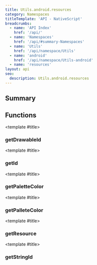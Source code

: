 ```yaml
---
title: Utils.android.resources
category: Namespaces
titleTemplate: 'API - NativeScript'
breadcrumbs: 
  - name: 'API Index'
    href: '/api/'
  - name: 'Namespaces'
    href: '/api/#summary-Namespaces'
  - name: 'Utils'
    href: '/api/namespace/Utils'
  - name: 'android'
    href: '/api/namespace/Utils-android'
  - name: 'resources'
layout: api
seo:
  description: Utils.android.resources
---
```


<!-- This page is auto generated, do not edit manually. -->
<!-- Run "yarn generate:api-docs" to regenerate -->

<script setup lang="ts">
  import { provide } from "vue";
  import API_DATA from "./Utils-android-resources.data.json";
  
  provide('API_DATA', API_DATA);
</script>

<APIRefHierarchy v-once />

## <Heading ignore>Summary</Heading>

<APIRefSummary v-once />

## Functions

<div class="">

<APIRef for="2677" v-once>

<template #title>

### getDrawableId

</template>

</APIRef>

</div>

<div class="">

<APIRef for="2683" v-once>

<template #title>

### getId

</template>

</APIRef>

</div>

<div class="">

<APIRef for="2694" v-once>

<template #title>

### getPaletteColor

</template>

</APIRef>

</div>

<div class="">

<APIRef for="2690" v-once>

<template #title>

### getPalleteColor

</template>

</APIRef>

</div>

<div class="">

<APIRef for="2686" v-once>

<template #title>

### getResource

</template>

</APIRef>

</div>

<div class="">

<APIRef for="2680" v-once>

<template #title>

### getStringId

</template>

</APIRef>

</div>
